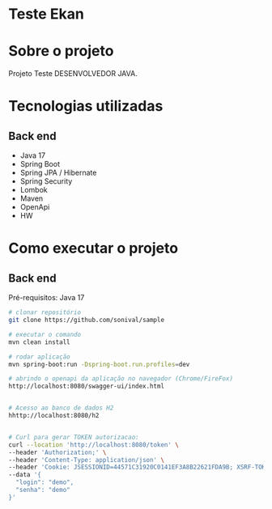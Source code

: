 # Teste Ekan #

# Sobre o projeto
Projeto Teste DESENVOLVEDOR JAVA.

# Tecnologias utilizadas
## Back end
- Java 17
- Spring Boot 
- Spring JPA / Hibernate
- Spring Security
- Lombok
- Maven
- OpenApi
- HW

# Como executar o projeto
## Back end
Pré-requisitos: Java 17 


```bash
# clonar repositório
git clone https://github.com/sonival/sample

# executar o comando
mvn clean install

# rodar aplicação
mvn spring-boot:run -Dspring-boot.run.profiles=dev

# abrindo o openapi da aplicação no navegador (Chrome/FireFox)
http://localhost:8080/swagger-ui/index.html


# Acesso ao banco de dados H2
hhttp://localhost:8080/h2


# Curl para gerar TOKEN autorizacao:
curl --location 'http://localhost:8080/token' \
--header 'Authorization;' \
--header 'Content-Type: application/json' \
--header 'Cookie: JSESSIONID=44571C31920C0141EF3A8B22621FDA9B; XSRF-TOKEN=a7606ae6-b662-4e72-901f-7120cf456442' \
--data '{
  "login": "demo",
  "senha": "demo"
}'

```


